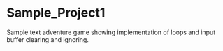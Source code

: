 # Sample_Project1
Sample text adventure game showing implementation of loops and input buffer clearing and ignoring.
